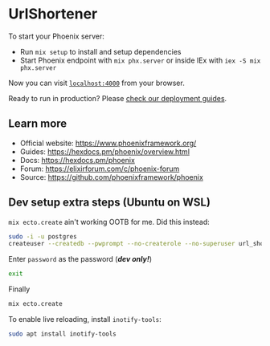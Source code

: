 # UrlShortener

To start your Phoenix server:

  * Run `mix setup` to install and setup dependencies
  * Start Phoenix endpoint with `mix phx.server` or inside IEx with `iex -S mix phx.server`

Now you can visit [`localhost:4000`](http://localhost:4000) from your browser.

Ready to run in production? Please [check our deployment guides](https://hexdocs.pm/phoenix/deployment.html).

## Learn more

  * Official website: https://www.phoenixframework.org/
  * Guides: https://hexdocs.pm/phoenix/overview.html
  * Docs: https://hexdocs.pm/phoenix
  * Forum: https://elixirforum.com/c/phoenix-forum
  * Source: https://github.com/phoenixframework/phoenix

## Dev setup extra steps (Ubuntu on WSL)
`mix ecto.create` ain't working OOTB for me. Did this instead:
```sh
sudo -i -u postgres
createuser --createdb --pwprompt --no-createrole --no-superuser url_shortener
```
Enter `password` as the password (***dev only!***)
```sh
exit
```
Finally
```sh
mix ecto.create
```
To enable live reloading, install `inotify-tools`:
```sh
sudo apt install inotify-tools
```
